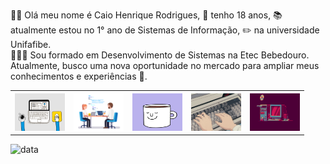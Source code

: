 🙋‍♂️ Olá meu nome é Caio Henrique Rodrigues, 🎂 tenho 18 anos, 📚 atualmente estou no 1° ano de Sistemas de  Informação, ✏️  na universidade Unifafibe.
</br>
👨🏽‍🎓 Sou formado em Desenvolvimento de Sistemas na Etec Bebedouro.
</br>
 Atualmente, busco uma nova oportunidade no mercado para ampliar meus conhecimentos e experiências  🧠.
 
 <table>
    <tr>
    <th>
 <img width="80" height="60" src="gif.gif">
 </th>
 <th>
 <img width="80" height="60" src="gif1.gif">
 </th>
 <th>
 <img width="80" height="60" src="gif2.gif">
 </th>
 <th>
 <img width="80" height="60" src="gif3.gif">
 </th>
 <th>
 <img width="80" height="60" src="gif4.gif">
 </th>
 </tr>
 </table>

![data](https://github-readme-stats.vercel.app/api?username=caiorodrigues10&show_icons=true&theme=tokyonight)






















<!--
**caiorodrigues10/caiorodrigues10** is a ✨ _special_ ✨ repository because its `README.md` (this file) appears on your GitHub profile.

Here are some ideas to get you started:

- 🔭 I’m currently working on ...
- 🌱 I’m currently learning ...
- 👯 I’m looking to collaborate on ...
- 🤔 I’m looking for help with ...
- 💬 Ask me about ...
- 📫 How to reach me: ...
- 😄 Pronouns: ...
- ⚡ Fun fact: ...
-->
